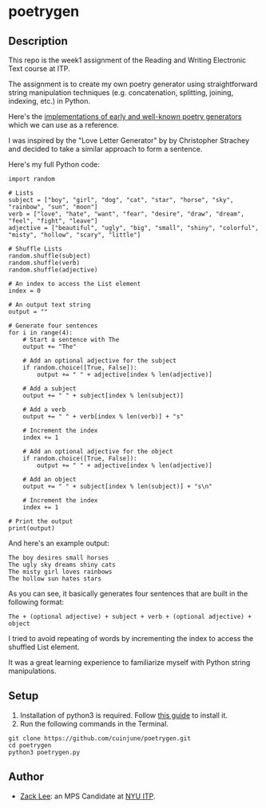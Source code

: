 # poetrygen


## Description
This repo is the week1 assignment of the Reading and Writing Electronic Text course at ITP.

The assignment is to create my own poetry generator using straightforward string manipulation techniques (e.g. concatenation, splitting, joining, indexing, etc.) in Python.

Here's the [implementations of early and well-known poetry generators](https://github.com/aparrish/rwet/blob/master/some-poetry-generators.ipynb) which we can use as a reference.

I was inspired by the "Love Letter Generator" by by Christopher Strachey and decided to take a similar approach to form a sentence.

Here's my full Python code:

```
import random

# Lists
subject = ["boy", "girl", "dog", "cat", "star", "horse", "sky", "rainbow", "sun", "moon"]
verb = ["love", "hate", "want", "fear", "desire", "draw", "dream", "feel", "fight", "leave"]
adjective = ["beautiful", "ugly", "big", "small", "shiny", "colorful", "misty", "hollow", "scary", "little"]

# Shuffle Lists
random.shuffle(subject)
random.shuffle(verb)
random.shuffle(adjective)

# An index to access the List element
index = 0

# An output text string
output = ""

# Generate four sentences
for i in range(4):
    # Start a sentence with The
    output += "The"

    # Add an optional adjective for the subject
    if random.choice([True, False]):
        output += " " + adjective[index % len(adjective)]
    
    # Add a subject
    output += " " + subject[index % len(subject)]

    # Add a verb
    output += " " + verb[index % len(verb)] + "s"

    # Increment the index
    index += 1
    
    # Add an optional adjective for the object
    if random.choice([True, False]):
        output += " " + adjective[index % len(adjective)]

    # Add an object
    output += " " + subject[index % len(subject)] + "s\n"
    
    # Increment the index
    index += 1
    
# Print the output    
print(output)
```
And here's an example output:
```
The boy desires small horses
The ugly sky dreams shiny cats
The misty girl loves rainbows
The hollow sun hates stars
```

As you can see, it basically generates four sentences that are built in the following format:

```
The + (optional adjective) + subject + verb + (optional adjective) + object
```

I tried to avoid repeating of words by incrementing the index to access the shuffled List element.

It was a great learning experience to familiarize myself with Python string manipulations.

## Setup
1. Installation of python3 is required. Follow [this guide](https://realpython.com/installing-python/) to install it.
2. Run the following commands in the Terminal.
```
git clone https://github.com/cuinjune/poetrygen.git
cd poetrygen
python3 poetrygen.py
```

## Author
* [Zack Lee](https://www.cuinjune.com/about): an MPS Candidate at [NYU ITP](https://itp.nyu.edu).


